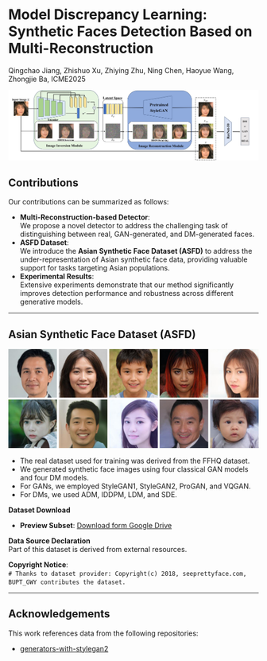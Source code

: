 # Model Discrepancy Learning: Synthetic Faces Detection Based on Multi-Reconstruction
Qingchao Jiang, Zhishuo Xu, Zhiying Zhu, Ning Chen, Haoyue Wang, Zhongjie Ba, ICME2025

![项目配图](method.jpg)  <!-- 替换为实际图片路径 -->

## Contributions
Our contributions can be summarized as follows:
- **Multi-Reconstruction-based Detector**:  
  We propose a novel detector to address the challenging task of distinguishing between real, GAN-generated, and DM-generated faces.
- **ASFD Dataset**:  
  We introduce the **Asian Synthetic Face Dataset (ASFD)** to address the under-representation of Asian synthetic face data, providing valuable support for tasks targeting Asian populations.
- **Experimental Results**:  
  Extensive experiments demonstrate that our method significantly improves detection performance and robustness across different generative models.

---

## Asian Synthetic Face Dataset (ASFD)
![ASFD Dataset Example](ASFD_example.png)  <!-- 替换为实际图片路径 -->

- The real dataset used for training was derived from the FFHQ dataset.
- We generated synthetic face images using four classical GAN models and four DM models.
- For GANs, we employed StyleGAN1, StyleGAN2, ProGAN, and VQGAN.
- For DMs, we used ADM, IDDPM, LDM, and SDE.

**Dataset Download**  
- **Preview Subset**: [Download form Google Drive](https://drive.google.com/drive/folders/1bOsTvSYgQJ0Ajuc78y6fdGh4jV80mJB6?usp=drive_link)

**Data Source Declaration**  
Part of this dataset is derived from external resources.  

**Copyright Notice**:  
`# Thanks to dataset provider: Copyright(c) 2018, seeprettyface.com, BUPT_GWY contributes the dataset.`  

---

## Acknowledgements
This work references data from the following repositories:
- [generators-with-stylegan2](https://github.com/a312863063/generators-with-stylegan2)  <!-- 替换为实际仓库链接 -->

